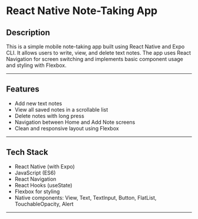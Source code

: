 #  React Native Note-Taking App

## Description

This is a simple mobile note-taking app built using React Native and Expo CLI. It allows users to write, view, and delete text notes. The app uses React Navigation for screen switching and implements basic component usage and styling with Flexbox.

---

##  Features

-  Add new text notes
-  View all saved notes in a scrollable list
-  Delete notes with long press
-  Navigation between Home and Add Note screens
-  Clean and responsive layout using Flexbox

---

## Tech Stack

- React Native (with Expo)
- JavaScript (ES6)
- React Navigation
- React Hooks (useState)
- Flexbox for styling
- Native components: View, Text, TextInput, Button, FlatList, TouchableOpacity, Alert

---
